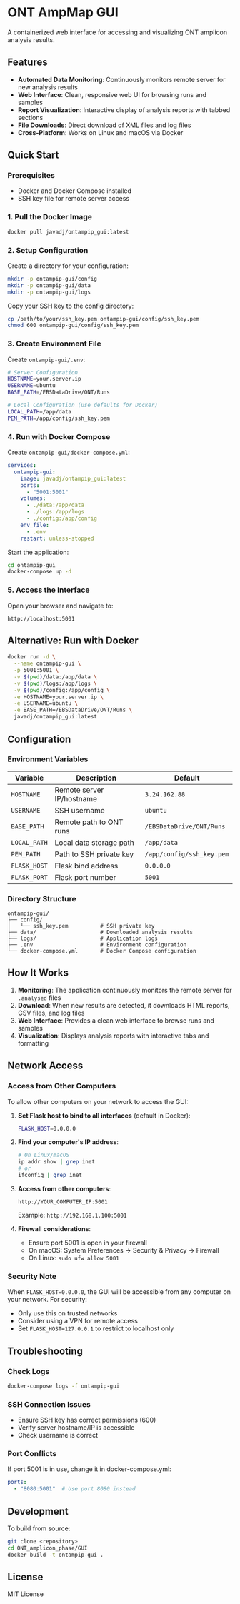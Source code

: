 # ONT AmpMap GUI

A containerized web interface for accessing and visualizing ONT amplicon analysis results.

## Features

- **Automated Data Monitoring**: Continuously monitors remote server for new analysis results
- **Web Interface**: Clean, responsive web UI for browsing runs and samples
- **Report Visualization**: Interactive display of analysis reports with tabbed sections
- **File Downloads**: Direct download of XML files and log files
- **Cross-Platform**: Works on Linux and macOS via Docker

## Quick Start

### Prerequisites

- Docker and Docker Compose installed
- SSH key file for remote server access

### 1. Pull the Docker Image

```bash
docker pull javadj/ontampip_gui:latest
```

### 2. Setup Configuration

Create a directory for your configuration:

```bash
mkdir -p ontampip-gui/config
mkdir -p ontampip-gui/data
mkdir -p ontampip-gui/logs
```

Copy your SSH key to the config directory:

```bash
cp /path/to/your/ssh_key.pem ontampip-gui/config/ssh_key.pem
chmod 600 ontampip-gui/config/ssh_key.pem
```

### 3. Create Environment File

Create `ontampip-gui/.env`:

```bash
# Server Configuration
HOSTNAME=your.server.ip
USERNAME=ubuntu
BASE_PATH=/EBSDataDrive/ONT/Runs

# Local Configuration (use defaults for Docker)
LOCAL_PATH=/app/data
PEM_PATH=/app/config/ssh_key.pem
```

### 4. Run with Docker Compose

Create `ontampip-gui/docker-compose.yml`:

```yaml
services:
  ontampip-gui:
    image: javadj/ontampip_gui:latest
    ports:
      - "5001:5001"
    volumes:
      - ./data:/app/data
      - ./logs:/app/logs
      - ./config:/app/config
    env_file:
      - .env
    restart: unless-stopped
```

Start the application:

```bash
cd ontampip-gui
docker-compose up -d
```

### 5. Access the Interface

Open your browser and navigate to:
```
http://localhost:5001
```

## Alternative: Run with Docker

```bash
docker run -d \
  --name ontampip-gui \
  -p 5001:5001 \
  -v $(pwd)/data:/app/data \
  -v $(pwd)/logs:/app/logs \
  -v $(pwd)/config:/app/config \
  -e HOSTNAME=your.server.ip \
  -e USERNAME=ubuntu \
  -e BASE_PATH=/EBSDataDrive/ONT/Runs \
  javadj/ontampip_gui:latest
```

## Configuration

### Environment Variables

| Variable | Description | Default |
|----------|-------------|---------|
| `HOSTNAME` | Remote server IP/hostname | `3.24.162.88` |
| `USERNAME` | SSH username | `ubuntu` |
| `BASE_PATH` | Remote path to ONT runs | `/EBSDataDrive/ONT/Runs` |
| `LOCAL_PATH` | Local data storage path | `/app/data` |
| `PEM_PATH` | Path to SSH private key | `/app/config/ssh_key.pem` |
| `FLASK_HOST` | Flask bind address | `0.0.0.0` |
| `FLASK_PORT` | Flask port number | `5001` |

### Directory Structure

```
ontampip-gui/
├── config/
│   └── ssh_key.pem          # SSH private key
├── data/                    # Downloaded analysis results
├── logs/                    # Application logs
├── .env                     # Environment configuration
└── docker-compose.yml       # Docker Compose configuration
```

## How It Works

1. **Monitoring**: The application continuously monitors the remote server for `.analysed` files
2. **Download**: When new results are detected, it downloads HTML reports, CSV files, and log files
3. **Web Interface**: Provides a clean web interface to browse runs and samples
4. **Visualization**: Displays analysis reports with interactive tabs and formatting

## Network Access

### Access from Other Computers

To allow other computers on your network to access the GUI:

1. **Set Flask host to bind to all interfaces** (default in Docker):
   ```bash
   FLASK_HOST=0.0.0.0
   ```

2. **Find your computer's IP address**:
   ```bash
   # On Linux/macOS
   ip addr show | grep inet
   # or
   ifconfig | grep inet
   ```

3. **Access from other computers**:
   ```
   http://YOUR_COMPUTER_IP:5001
   ```
   Example: `http://192.168.1.100:5001`

4. **Firewall considerations**:
   - Ensure port 5001 is open in your firewall
   - On macOS: System Preferences → Security & Privacy → Firewall
   - On Linux: `sudo ufw allow 5001`

### Security Note

When `FLASK_HOST=0.0.0.0`, the GUI will be accessible from any computer on your network. For security:
- Only use this on trusted networks
- Consider using a VPN for remote access
- Set `FLASK_HOST=127.0.0.1` to restrict to localhost only

## Troubleshooting

### Check Logs

```bash
docker-compose logs -f ontampip-gui
```

### SSH Connection Issues

- Ensure SSH key has correct permissions (600)
- Verify server hostname/IP is accessible
- Check username is correct

### Port Conflicts

If port 5001 is in use, change it in docker-compose.yml:

```yaml
ports:
  - "8080:5001"  # Use port 8080 instead
```

## Development

To build from source:

```bash
git clone <repository>
cd ONT_amplicon_phase/GUI
docker build -t ontampip-gui .
```

## License

MIT License